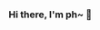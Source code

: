 ### Hi there, I'm ph~ 👋

<!--
**unciplex/unciplex** is a ✨ _special_ ✨ repository because its `README.md` (this file) appears on your GitHub profile.
- 
- ![](https://github-readme-stats.vercel.app/api?username=mayandev)
- [![我的 GitHub 数据](https://github-readme-stats.vercel.app/api?username=unciplex)]()
-->
